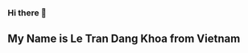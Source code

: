 ### Hi there 👋

## My Name is Le Tran Dang Khoa from Vietnam
<!--
**Pika0546/Pika0546** is a ✨ _special_ ✨ repository because its `README.md` (this file) appears on your GitHub profile.

## My Name is Le Tran Dang Khoa from Vietnam

Here are some ideas to get you started:

- 🔭 I’m currently working on ...
- 🌱 I’m currently learning ...
- 👯 I’m looking to collaborate on ...
- 🤔 I’m looking for help with ...
- 💬 Ask me about ...
- 📫 How to reach me: ...
- 😄 Pronouns: ...
- ⚡ Fun fact: ...
-->
